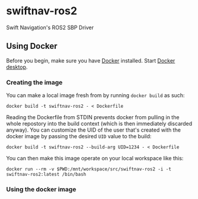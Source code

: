 # swiftnav-ros2
Swift Navigation's ROS2 SBP Driver

## Using Docker

Before you begin, make sure you have [Docker](https://docs.docker.com/docker-for-mac/install/) installed.
Start [Docker desktop](https://docs.docker.com/docker-for-mac/).

### Creating the image
You can make a local image fresh from by running `docker build` as such:

    docker build -t swiftnav-ros2 - < Dockerfile

Reading the Dockerfile from STDIN prevents docker from pulling in the whole
repostory into the build context (which is then immediately discarded anyway).
You can customize the UID of the user that's created with the docker image
by passing the desired `UID` value to the build:

    docker build -t swiftnav-ros2 --build-arg UID=1234 - < Dockerfile

You can then make this image operate on your local workspace like this:

    docker run --rm -v $PWD:/mnt/workspace/src/swiftnav-ros2 -i -t swiftnav-ros2:latest /bin/bash

### Using the docker image

